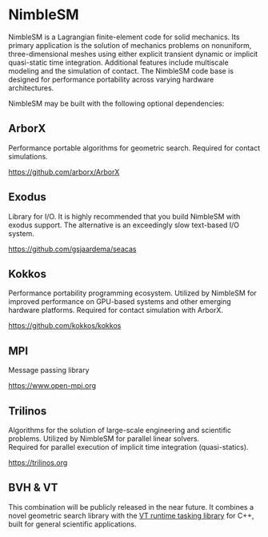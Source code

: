 # NimbleSM
NimbleSM is a Lagrangian finite-element code for solid mechanics.  Its primary application is the solution of mechanics problems on nonuniform, three-dimensional meshes using either explicit transient dynamic or implicit quasi-static time integration.  Additional features include multiscale modeling and the simulation of contact.  The NimbleSM code base is designed for performance portability across varying hardware architectures.

NimbleSM may be built with the following optional dependencies:

## ArborX

Performance portable algorithms for geometric search.
Required for contact simulations.

https://github.com/arborx/ArborX

## Exodus

Library for I/O.  It is highly recommended that you build NimbleSM with exodus support.  The alternative is an exceedingly slow text-based I/O system.

https://github.com/gsjaardema/seacas

## Kokkos

Performance portability programming ecosystem.  Utilized by NimbleSM for improved performance on GPU-based systems and other emerging hardware platforms.
Required for contact simulation with ArborX.

https://github.com/kokkos/kokkos

## MPI

Message passing library

https://www.open-mpi.org

## Trilinos

Algorithms for the solution of large-scale engineering and scientific problems.  Utilized by NimbleSM for parallel linear solvers.  
Required for parallel execution of implicit time integration (quasi-statics).

https://trilinos.org

## BVH & VT

This combination will be publicly released in the near future. 
It combines a novel geometric search library with the [VT runtime tasking library](https://github.com/DARMA-tasking/vt) for C++, 
built for general scientific applications.


